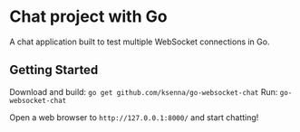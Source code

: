 # Chat project with Go

A chat application built to test multiple WebSocket connections in Go. 

## Getting Started

Download and build: `go get github.com/ksenna/go-websocket-chat`
Run: `go-websocket-chat`

Open a web browser to `http://127.0.0.1:8000/` and start chatting!
